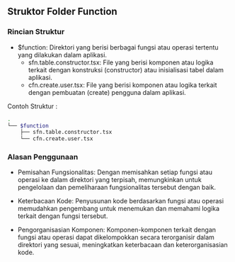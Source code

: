 ## Struktor Folder Function

### Rincian Struktur
- $function: Direktori yang berisi berbagai fungsi atau operasi tertentu yang dilakukan dalam aplikasi.
    - sfn.table.constructor.tsx: File yang berisi komponen atau logika terkait dengan konstruksi (constructor) atau inisialisasi tabel dalam aplikasi.
    - cfn.create.user.tsx: File yang berisi komponen atau logika terkait dengan pembuatan (create) pengguna dalam aplikasi.

Contoh Struktur :     
```sh
.
└── $function
    ├── sfn.table.constructor.tsx
    └── cfn.create.user.tsx
```

### Alasan Penggunaan
- Pemisahan Fungsionalitas: Dengan memisahkan setiap fungsi atau operasi ke dalam direktori yang terpisah, memungkinkan untuk pengelolaan dan pemeliharaan fungsionalitas tersebut dengan baik.

- Keterbacaan Kode: Penyusunan kode berdasarkan fungsi atau operasi memudahkan pengembang untuk menemukan dan memahami logika terkait dengan fungsi tersebut.

- Pengorganisasian Komponen: Komponen-komponen terkait dengan fungsi atau operasi dapat dikelompokkan secara terorganisir dalam direktori yang sesuai, meningkatkan keterbacaan dan keterorganisasian kode.
